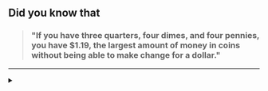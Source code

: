 ## Did you know that

<h3>
  <blockquote>
<!--START_SECTION:debris-->                                                                                                                                                         
"If you have three quarters, four dimes, and four pennies, you have $1.19, the largest amount of money in coins without being able to make change for a dollar."
<!--END_SECTION:debris-->
  </blockquote>
</h3>

-----

<details>
  <summary></summary>

<img src="https://github-readme-stats.vercel.app/api?show_icons=true&hide=issues&username=ekickx"> <img src="https://github-readme-stats.vercel.app/api/top-langs/?layout=compact&username=ekickx">

</details>
